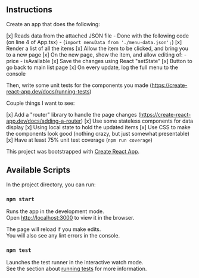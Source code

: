 ## Instructions

Create an app that does the following:

[x] Reads data from the attached JSON file
    - Done with the following code (on line 4 of App.tsx)
    - (`import menuData from './menu-data.json';`)
[x] Render a list of all the items
[x] Allow the item to be clicked, and bring you to a new page
[x] On the new page, show the item, and allow editing of:
    - price
    - isAvailable
[x] Save the changes using React "setState"
[x] Button to go back to main list page
[x] On every update, log the full menu to the console

Then, write some unit tests for the components you made
 (https://create-react-app.dev/docs/running-tests)


Couple things I want to see:

[x] Add a "router" library to handle the page changes (https://create-react-app.dev/docs/adding-a-router)
[x] Use some stateless components for data display
[x] Using local state to hold the updated items
[x] Use CSS to make the components look good (nothing crazy, but just somewhat presentable)
[x] Have at least 75% unit test coverage (`npm run coverage`)

This project was bootstrapped with [Create React App](https://github.com/facebook/create-react-app).

## Available Scripts

In the project directory, you can run:

### `npm start`

Runs the app in the development mode.<br />
Open [http://localhost:3000](http://localhost:3000) to view it in the browser.

The page will reload if you make edits.<br />
You will also see any lint errors in the console.

### `npm test`

Launches the test runner in the interactive watch mode.<br />
See the section about [running tests](https://facebook.github.io/create-react-app/docs/running-tests) for more information.
